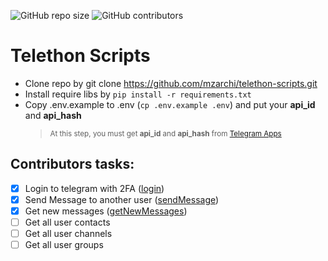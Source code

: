 <p>
<img alt="GitHub repo size" src="https://img.shields.io/github/repo-size/mzarchi/telethon-scripts">
<img alt="GitHub contributors" src="https://img.shields.io/github/contributors/mzarchi/telethon-scripts">
</p>

# Telethon Scripts
* Clone repo by git clone https://github.com/mzarchi/telethon-scripts.git
* Install require libs by ```pip install -r requirements.txt```
* Copy .env.example to .env (```cp .env.example .env```) and put your <b>api_id</b> and <b>api_hash</b>
    > <sub>At this step, you must get **api_id** and **api_hash** from [Telegram Apps](https://my.telegram.org/auth?to=apps)</sub>

## Contributors tasks:

* [x] Login to telegram with 2FA ([login](https://github.com/mzarchi/telethon-scripts/blob/main/codes/user.py#L21))
* [x] Send Message to another user ([sendMessage](https://github.com/mzarchi/telethon-scripts/blob/main/codes/user.py#L42))
* [x] Get new messages ([getNewMessages](https://github.com/mzarchi/telethon-scripts/blob/main/codes/user.py#L61))
* [ ] Get all user contacts
* [ ] Get all user channels
* [ ] Get all user groups
